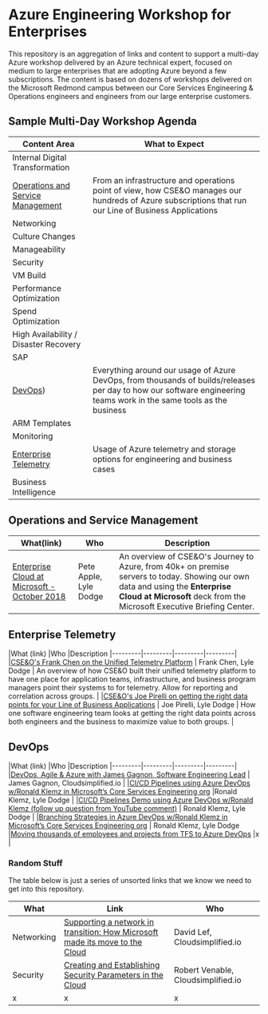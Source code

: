 # Azure Engineering Workshop for Enterprises

This repository is an aggregation of links and content to support a multi-day Azure workshop delivered by an Azure technical expert, focused on medium to large enterprises that are adopting Azure beyond a few subscriptions. The content is based on dozens of workshops delivered on the Microsoft Redmond campus between our Core Services Engineering & Operations engineers and engineers from our large enterprise customers.

## Sample Multi-Day Workshop Agenda

|Content Area  |What to Expect  |
|---------|---------|
|Internal Digital Transformation     |         |
|[Operations and Service Management](#operations-and-service-management) | From an infrastructure and operations point of view, how CSE&O manages our hundreds of Azure subscriptions that run our Line of Business Applications |
|Networking     |         |
|Culture Changes     |         |
|Manageability     |         |
|Security     |         |
|VM Build     |         |
|Performance Optimization     |         |
|Spend Optimization     |         |
|High Availability / Disaster Recovery     |         |
|SAP     |         |
|[DevOps](#devops))    | Everything around our usage of Azure DevOps, from thousands of builds/releases per day to how our software engineering teams work in the same tools as the business |
|ARM Templates     |         |
|Monitoring     |         |
|[Enterprise Telemetry](#enterprise-telemetry) | Usage of Azure telemetry and storage options for engineering and business cases |
|Business Intelligence     |         |

## Operations and Service Management

|What(link)  |Who  |Description  |
|---------|---------|---------|
|[Enterprise Cloud at Microsoft - October 2018](https://www.youtube.com/watch?v=eacCccm-vg4)     | Pete Apple, Lyle Dodge        | An overview of CSE&O's Journey to Azure, from 40k+ on premise servers to today. Showing our own data and using the **Enterprise Cloud at Microsoft** deck from the Microsoft Executive Briefing Center. |

## Enterprise Telemetry

|What (link)  |Who  |Description
|---------|---------|---------|---------|
|[CSE&O's Frank Chen on the Unified Telemetry Platform](https://www.youtube.com/watch?v=m8QkFHTS43I)     | Frank Chen, Lyle Dodge        | An overview of how CSE&O built their unified telemetry platform to have one place for application teams, infrastructure, and business program managers point their systems to for telemetry. Allow for reporting and correlation across groups. |
|[CSE&O's Joe Pirelli on getting the right data points for your Line of Business Applications](https://www.youtube.com/watch?v=LpsZz_hslbM) | Joe Pirelli, Lyle Dodge | How one software engineering team looks at getting the right data points across both engineers and the business to maximize value to both groups. |

## DevOps

|What (link)  |Who  |Description
|---------|---------|---------|---------|
|[DevOps, Agile & Azure with James Gagnon, Software Engineering Lead](https://www.youtube.com/watch?v=LhI75Uy6ANA)  | James Gagnon, Cloudsimplified.io  |
|[CI/CD Pipelines using Azure DevOps w/Ronald Klemz in Microsoft’s Core Services Engineering org](https://www.youtube.com/watch?v=CdUQfY8OO1s)  |Ronald Klemz, Lyle Dodge |
|[CI/CD Pipelines Demo using Azure DevOps w/Ronald Klemz (follow up question from YouTube comment)](https://www.youtube.com/watch?v=UykEsmFfWaQ)  | Ronald Klemz, Lyle Dodge |
|[Branching Strategies in Azure DevOps w/Ronald Klemz in Microsoft’s Core Services Engineering org](https://www.youtube.com/watch?v=fxe7UAVWb5M)  | Ronald Klemz, Lyle Dodge |[Moving thousands of employees and projects from TFS to Azure DevOps](https://www.youtube.com/watch?v=YXdrkNtFG0A)  |x |

### Random Stuff

The table below is just a series of unsorted links that we know we need to get into this repository.

|What  |Link  |Who  |
|---------|---------|---------|
|Networking     | [Supporting a network in transition: How Microsoft made its move to the Cloud](https://www.youtube.com/watch?v=N9tri5u4LF0) | David Lef, Cloudsimplified.io |
|Security  | [Creating and Establishing Security Parameters in the Cloud](https://www.youtube.com/watch?v=uRWJFTXW27E&t=66s) | Robert Venable, Cloudsimplified.io |
|x  |x  |x |
